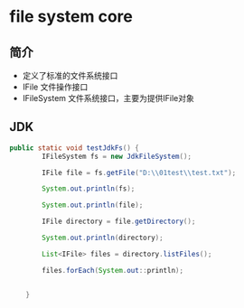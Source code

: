 # file system core

## 简介
- 定义了标准的文件系统接口
- IFile 文件操作接口
- IFileSystem 文件系统接口，主要为提供IFile对象

## JDK
```java
public static void testJdkFs() {
        IFileSystem fs = new JdkFileSystem();

        IFile file = fs.getFile("D:\\01test\\test.txt");

        System.out.println(fs);

        System.out.println(file);

        IFile directory = file.getDirectory();

        System.out.println(directory);

        List<IFile> files = directory.listFiles();

        files.forEach(System.out::println);


    }
```
